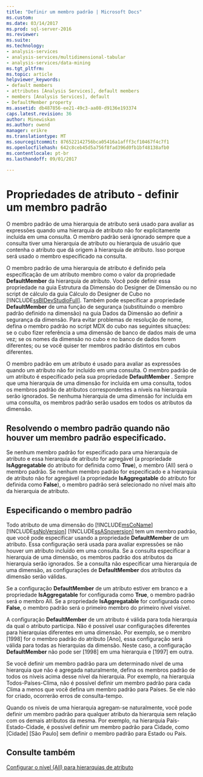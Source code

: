 ```yaml
---
title: "Definir um membro padrão | Microsoft Docs"
ms.custom: 
ms.date: 03/14/2017
ms.prod: sql-server-2016
ms.reviewer: 
ms.suite: 
ms.technology:
- analysis-services
- analysis-services/multidimensional-tabular
- analysis-services/data-mining
ms.tgt_pltfrm: 
ms.topic: article
helpviewer_keywords:
- default members
- attributes [Analysis Services], default members
- members [Analysis Services], default
- DefaultMember property
ms.assetid: db487856-ee21-49c3-aa08-d9136e193374
caps.latest.revision: 36
author: Minewiskan
ms.author: owend
manager: erikre
ms.translationtype: MT
ms.sourcegitcommit: 876522142756bca05416a1afff3cf10467f4c7f1
ms.openlocfilehash: 642c8ceb45d5a756f8fad396d0fb1bf48138afb0
ms.contentlocale: pt-br
ms.lasthandoff: 09/01/2017

---
```

# <a name="attribute-properties---define-a-default-member"></a>Propriedades de atributo - definir um membro padrão
  O membro padrão de uma hierarquia de atributo será usado para avaliar as expressões quando uma hierarquia de atributo não for explicitamente incluída em uma consulta. O membro padrão será ignorado sempre que a consulta tiver uma hierarquia de atributo ou hierarquia de usuário que contenha o atributo que dá origem à hierarquia de atributo. Isso porque será usado o membro especificado na consulta.  
  
 O membro padrão de uma hierarquia de atributo é definido pela especificação de um atributo membro como o valor da propriedade **DefaultMember** da hierarquia de atributo. Você pode definir essa propriedade na guia Estrutura da Dimensão do Designer de Dimensão ou no script de cálculo da guia Cálculo do Designer de Cubo no [!INCLUDE[ssBIDevStudioFull](../../includes/ssbidevstudiofull-md.md)]. Também pode especificar a propriedade **DefaultMember** de uma função de segurança (substituindo o membro padrão definido na dimensão) na guia Dados da Dimensão ao definir a segurança da dimensão. Para evitar problemas de resolução de nome, defina o membro padrão no script MDX do cubo nas seguintes situações: se o cubo fizer referência a uma dimensão de banco de dados mais de uma vez; se os nomes da dimensão no cubo e no banco de dados forem diferentes; ou se você quiser ter membros padrão distintos em cubos diferentes.  
  
 O membro padrão em um atributo é usado para avaliar as expressões quando um atributo não for incluído em uma consulta. O membro padrão de um atributo é especificado pela sua propriedade **DefaultMember** . Sempre que uma hierarquia de uma dimensão for incluída em uma consulta, todos os membros padrão de atributos correspondentes a níveis na hierarquia serão ignorados. Se nenhuma hierarquia de uma dimensão for incluída em uma consulta, os membros padrão serão usados em todos os atributos da dimensão.  
  
## <a name="resolving-the-default-member-when-no-default-member-is-specified"></a>Resolvendo o membro padrão quando não houver um membro padrão especificado.  
 Se nenhum membro padrão for especificado para uma hierarquia de atributo e essa hierarquia de atributo for agregável (a propriedade **IsAggregatable** do atributo for definida como **True**), o membro (All) será o membro padrão. Se nenhum membro padrão for especificado e a hierarquia de atributo não for agregável (a propriedade **IsAggregatable** do atributo for definida como **False**), o membro padrão será selecionado no nível mais alto da hierarquia de atributo.  
  
## <a name="specifying-the-default-member"></a>Especificando o membro padrão  
 Todo atributo de uma dimensão do [!INCLUDE[msCoName](../../includes/msconame-md.md)] [!INCLUDE[ssNoVersion](../../includes/ssnoversion-md.md)] [!INCLUDE[ssASnoversion](../../includes/ssasnoversion-md.md)] tem um membro padrão, que você pode especificar usando a propriedade **DefaultMember** de um atributo. Essa configuração será usada para avaliar expressões se não houver um atributo incluído em uma consulta. Se a consulta especificar a hierarquia de uma dimensão, os membros padrão dos atributos da hierarquia serão ignorados. Se a consulta não especificar uma hierarquia de uma dimensão, as configurações de **DefaultMember** dos atributos da dimensão serão válidas.  
  
 Se a configuração **DefaultMember** de um atributo estiver em branco e a propriedade **IsAggregatable** for configurada como **True**, o membro padrão será o membro All. Se a propriedade **IsAggregatable** for configurada como **False**, o membro padrão será o primeiro membro do primeiro nível visível.  
  
 A configuração **DefaultMember** de um atributo é válida para toda hierarquia da qual o atributo participa. Não é possível usar configurações diferentes para hierarquias diferentes em uma dimensão. Por exemplo, se o membro [1998] for o membro padrão do atributo [Ano], essa configuração será válida para todas as hierarquias da dimensão. Neste caso, a configuração **DefaultMember** não pode ser [1998] em uma hierarquia e [1997] em outra.  
  
 Se você definir um membro padrão para um determinado nível de uma hierarquia que não é agregada naturalmente, defina os membros padrão de todos os níveis acima desse nível da hierarquia. Por exemplo, na hierarquia Todos-Países-Clima, não é possível definir um membro padrão para cada Clima a menos que você defina um membro padrão para Países. Se ele não for criado, ocorrerão erros de consulta-tempo.  
  
 Quando os níveis de uma hierarquia agregam-se naturalmente, você pode definir um membro padrão para qualquer atributo da hierarquia sem relação com os demais atributos da mesma. Por exemplo, na hierarquia País-Estado-Cidade, é possível definir um membro padrão para Cidade, como [Cidade] [São Paulo] sem definir o membro padrão para Estado ou País.  
  
## <a name="see-also"></a>Consulte também  
 [Configurar o nível &#40;All&#41; para hierarquias de atributo](../../analysis-services/multidimensional-models/database-dimensions-configure-the-all-level-for-attribute-hierarchies.md)  
  
  
